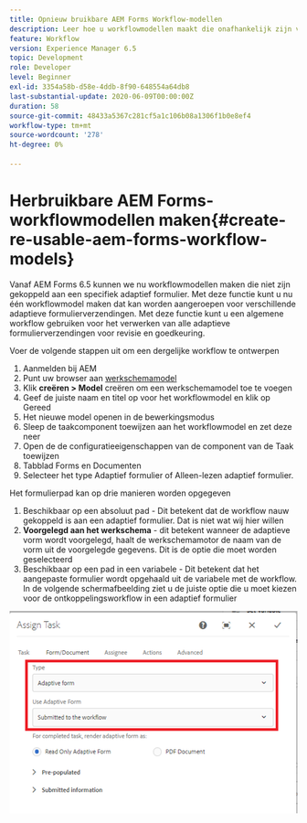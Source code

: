 ```yaml
---
title: Opnieuw bruikbare AEM Forms Workflow-modellen
description: Leer hoe u workflowmodellen maakt die onafhankelijk zijn van Adaptive Forms.
feature: Workflow
version: Experience Manager 6.5
topic: Development
role: Developer
level: Beginner
exl-id: 3354a58b-d58e-4ddb-8f90-648554a64db8
last-substantial-update: 2020-06-09T00:00:00Z
duration: 58
source-git-commit: 48433a5367c281cf5a1c106b08a1306f1b0e8ef4
workflow-type: tm+mt
source-wordcount: '278'
ht-degree: 0%

---
```


# Herbruikbare AEM Forms-workflowmodellen maken{#create-re-usable-aem-forms-workflow-models}

Vanaf AEM Forms 6.5 kunnen we nu workflowmodellen maken die niet zijn gekoppeld aan een specifiek adaptief formulier. Met deze functie kunt u nu één workflowmodel maken dat kan worden aangeroepen voor verschillende adaptieve formulierverzendingen. Met deze functie kunt u een algemene workflow gebruiken voor het verwerken van alle adaptieve formulierverzendingen voor revisie en goedkeuring.

Voer de volgende stappen uit om een dergelijke workflow te ontwerpen

1. Aanmelden bij AEM
1. Punt uw browser aan [ werkschemamodel ](http://localhost:4502/libs/cq/workflow/admin/console/content/models.html)
1. Klik __creëren > Model__ creëren om een werkschemamodel toe te voegen
1. Geef de juiste naam en titel op voor het workflowmodel en klik op Gereed
1. Het nieuwe model openen in de bewerkingsmodus
1. Sleep de taakcomponent toewijzen aan het workflowmodel en zet deze neer
1. Open de de configuratieeigenschappen van de component van de Taak toewijzen
1. Tabblad Forms en Documenten
1. Selecteer het type Adaptief formulier of Alleen-lezen adaptief formulier.

Het formulierpad kan op drie manieren worden opgegeven

1. Beschikbaar op een absoluut pad - Dit betekent dat de workflow nauw gekoppeld is aan een adaptief formulier. Dat is niet wat wij hier willen
1. **Voorgelegd aan het werkschema** - dit betekent wanneer de adaptieve vorm wordt voorgelegd, haalt de werkschemamotor de naam van de vorm uit de voorgelegde gegevens. Dit is de optie die moet worden geselecteerd
1. Beschikbaar op een pad in een variabele - Dit betekent dat het aangepaste formulier wordt opgehaald uit de variabele met de workflow.
In de volgende schermafbeelding ziet u de juiste optie die u moet kiezen voor de ontkoppelingsworkflow in een adaptief formulier

![ herbruikbare modellen van het Werkschema van AEM Forms ](assets/workflomodel.PNG)

